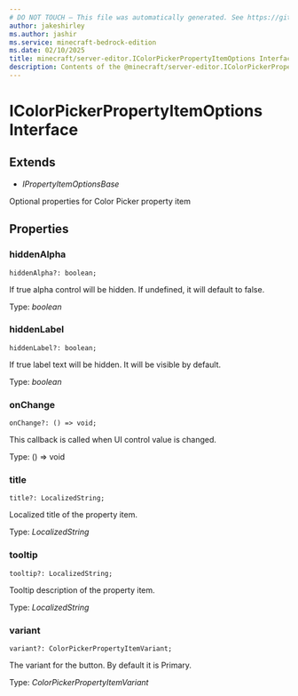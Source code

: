 ```yaml
---
# DO NOT TOUCH — This file was automatically generated. See https://github.com/mojang/minecraftapidocsgenerator to modify descriptions, examples, etc.
author: jakeshirley
ms.author: jashir
ms.service: minecraft-bedrock-edition
ms.date: 02/10/2025
title: minecraft/server-editor.IColorPickerPropertyItemOptions Interface
description: Contents of the @minecraft/server-editor.IColorPickerPropertyItemOptions class.
---
```

# IColorPickerPropertyItemOptions Interface

## Extends
- *IPropertyItemOptionsBase*

Optional properties for Color Picker property item

## Properties

### **hiddenAlpha**
`hiddenAlpha?: boolean;`

If true alpha control will be hidden. If undefined, it will default to false.

Type: *boolean*

### **hiddenLabel**
`hiddenLabel?: boolean;`

If true label text will be hidden. It will be visible by default.

Type: *boolean*

### **onChange**
`onChange?: () => void;`

This callback is called when UI control value is changed.

Type: () => void

### **title**
`title?: LocalizedString;`

Localized title of the property item.

Type: *LocalizedString*

### **tooltip**
`tooltip?: LocalizedString;`

Tooltip description of the property item.

Type: *LocalizedString*

### **variant**
`variant?: ColorPickerPropertyItemVariant;`

The variant for the button. By default it is Primary.

Type: *ColorPickerPropertyItemVariant*
